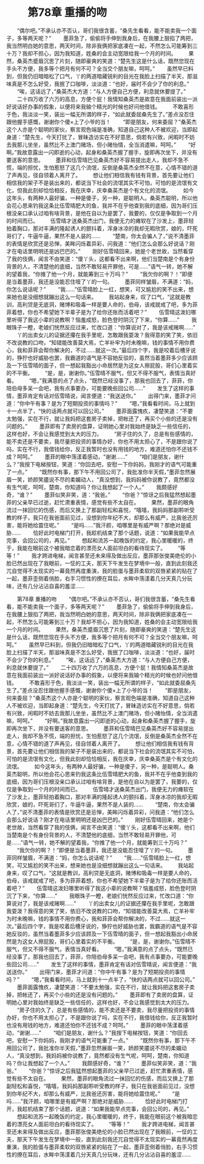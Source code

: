 # 　　第78章 重播的吻
　　“偶尔吧。”不承认亦不否认，哥们我很含蓄，“桑先生看看，能不能卖我一个面子，多等两天呢？”
　　墨菲急了，偷偷将手伸到我身后，在我腰上狠掐了两把，我当然明白她的意思，两天时间，除非我俩把家底凑在一起，不然怎么可能筹到三十万？我却不担心，因为我知道，姓桑的会主动宽限给我一个月的时间。
　　果然，桑英杰蹙眉沉思了片刻，随即豪爽的笑道：“楚先生这是什么话，既然您现在手头不方便，我多等个把月有何不可？全当交个朋友嘛，呵呵。”
　　虽然早已料到，但我仍旧暗暗松了口气，丫的两道暗藏锐利的目光在我脸上扫描了半天，那滋味真是不怎么好受，我抿了口咖啡，淡淡道：“也好，届时不会少了你的利息。”
　　“唉，这话远了，”桑英杰大方道：“与人方便自己方便，利息就休要提了。”
　　二十四万收了六万的高息，方便个屁！我情知桑英杰是故意在我面前装出一派好说话好办事的假象，以便将来我输个精光的时候也好问他借钱。
　　不敢喜形于色，我淡淡一笑，装出一幅无所谓的样子，“如此就委屈桑先生了。”差点没忍住跟他握手感慨，谢谢你个傻×上了小爷的当！
　　“即是朋友，何来委屈？”桑英杰这个人亦是个聪明的家伙，察言观色端是准确，知道自己这种人不被欢迎，当即起身道：“楚先生，今天打扰了，冒昧造访实在不好意思，倘若有兴致，闲暇时不妨去我那儿坐坐，虽然比不上澳门赌场，但小赌怡情，全当消遣嘛，呵呵。”
　　“好啊。”我故意露出一闪即逝的心动，起身和桑英杰握了握手，旋即再次坐下，并没有要送客的意思。
　　墨菲和伍雪晴巴见桑英杰好不容易提出走人，我却不急不慌，端的担忧，生怕惹怒了这几个流氓，反倒是桑英杰全然不在意，心情不错的道了声再见，径自领着人离开了。
　　想让他们相信我有钱有背景，首先要让他们相信我的架子不是装出来的，都说当下社会的流氓其实不可怕，可怕的是流氓有文化，但我此刻却恰恰相反，我在庆幸，庆幸桑英杰是个有文化的流氓。
　　如今这年头，有两种人最好骗，一种是傻子，另一种，是聪明人。桑英杰聪明，所以他会花心思来钓我这条比伍雪晴肥大的鱼，我并不在乎他查到我的底细，因为哥们压根没亲口承认过咱有啥背景，是他在自以为是罢了，我要的，仅仅是争取到一个月的时间而已。
　　伍雪晴才送桑英杰出门，我便无力的瘫软在了沙发上，墨菲轻拍着胸口，那对丰满的隆起诱人的颤抖着，浑身冰凉的我却无暇欣赏，娘的，吓死哥们了，牛逼牛逼，果然不是人装的……
　　“楚南，你太会骗人了，”说不清墨菲的表情是欣赏还是忌惮，美眸闪烁着异彩，问我道：“他们怎么会那么好说话？刚才在电话里明明还是凶巴巴的。”
　　刚好伍雪晴回来，她是个老世故，当然看穿了我的伎俩，闻言不由笑道：“傻丫头，这都看不出来啊，他们当楚南是个有身份背景的人，不清楚他的底细，当然不敢轻易开罪他，可是……”语气一转，她不解的望着我，“你推了他一个月，就能筹到三十万吗？”
　　“我欠你的啊？！”即便是当着墨菲，我还是没能忍住噎了丫的一句。
　　墨菲同样皱眉，不满道：“妈，你怎么说话呢？”
　　“我……”伍雪晴脸上一红，想笑，可又尴尬的笑不出来，想来她也是没细想就蹦出这么一句话来。
　　我站起身来，叹了口气，“这就是教训，高利贷是无底洞，赌博和吸毒一样是要人命的，伯母，该戒就戒了吧，多为菲菲着想，你也不希望她下半辈子是为了给你还账而活着吧？”
　　伍雪晴这泼妇哪里听得了我这小辈的说教啊？恼羞成怒，脸色登时阴沉了下来，“你算……”
　　我眼珠子一瞪，老娘们恍然反应过来，忙改口道：“你算说对了，我是该戒赌啊……”
　　丫的出卖女儿的证据还攥在我手里呢，怎敢跟我耍泼？我得意的笑了笑，依旧不改说教的口吻，“知错能改善莫大焉，亡羊补牢为时未晚嘛，钱的事情不用你费心，我和菲菲会帮你解决的，不过……就这一次。”最后四个字，我是咬着后槽牙说的，狰狞也好威胁也罢，我霸道的语气是不容她反驳的，虽然当着墨菲多少应该顾及一下伍雪晴的面子，但一想起我豁出小命居然是为这女人擦屁股，哥们心里着实的不平衡。
　　“是，是，谢谢你。”伍雪晴不服气，但又不得不服气，表情当真好看。
　　“嗯，”我满意的点了点头，“既然已经没事了，那我也回去了，菲菲，你陪伯母多呆一会吧，我有点事要办，可能要晚些回公司……”
　　发生了这样的事情，墨菲肯定有话对伍雪晴说，闻言便道：“我送送你。”
　　出得门来，墨菲才问道：“你中午有事？是为了短期投资的事情吗？”
　　“嗯，”我看看时间，马上就到十一点半了，“快的话两点就可以回公司。”
　　墨菲面露愧疚，凄楚笑道：“不要太勉强，实在不行，就让我妈把这套房子卖掉，把帐还了，再买个小些的还是没有问题的。”
　　墨菲即有了卖房的盘算，证明她心里对我始终是缺乏一些信任的，这样也好，不会让我感觉到太大的压力。
　　“房子住的久了，总是有些感情的，能不卖还是不要卖，我尽量把投资的事情办好，你也不用太担心了，不是跟你说了吗，实在不行，我借钱给你，反正我暂时也没有用钱的地方，难道还怕你不还钱不成？呵呵。”
　　墨菲的眼中荡漾着感动，“谢谢……”
　　“咱们是朋友，谢什么？”我按下电梯按钮，笑道：“你回去吧，安慰一下你妈妈，我刚才的语气可能重了一点。”
　　“既然你有事，那下午不用回公司了，我批准你半天假，”墨菲忽然展眉一笑，娇颜笑靥说不尽的柔媚动人，“真没想到，我妈妈被你说教了，竟然都没有生气呢，呵呵，楚南，你知道吗？你让我想起了一个人。”
　　我颇感好奇，“谁？”
　　墨菲似笑非笑，道：“我爸。”
　　“你爸？”惊讶之后我猛然想起墨菲的父亲早已过逝，赶忙肃重表情，感觉有些不太自在。
　　果然，墨菲的眼角流过一抹回忆的伤感，而后又换上了那副轻松和喜悦，“嘻嘻，我妈妈那副聆听受教的样子，我只在我爸面前见过，没想到你年纪不大，却那么有威严，比我爸还厉害，能将她给震住呢。”
　　“是吗……”我汗颜，咱哪里是有威严啊？那绝对是威胁……
　　恰好此时电梯门打开，我趁机结束了那个话题，说道：“如果我能早点完事，会回公司的，再见。”
　　想起和流苏一起晚饭的约定，我心里暖暖的，终于，我能在眼前这个被我暗恋着的漂亮女人面前坦白的看待现实了。
　　“等等！”
　　我才跨进电梯，闻言甚至还未来得及做出反应，墨菲那张俊美绝伦的小脸已然出现在了我眼前，一怔的工夫，那天下午发生在梦境中一般，直到此刻我还兀自觉得不太现实的一幕竟然再度重演，我的脸蛋与墨菲柔软的双唇紧紧的贴在了一起，墨菲歪侧着俏脸，右手习惯性的撩在耳后，水眸中荡漾着几分天真几分玩味，还有几分沾沾自喜的羞涩……

　　第78章 重播的吻
　　“偶尔吧。”不承认亦不否认，哥们我很含蓄，“桑先生看看，能不能卖我一个面子，多等两天呢？”
　　墨菲急了，偷偷将手伸到我身后，在我腰上狠掐了两把，我当然明白她的意思，两天时间，除非我俩把家底凑在一起，不然怎么可能筹到三十万？我却不担心，因为我知道，姓桑的会主动宽限给我一个月的时间。
　　果然，桑英杰蹙眉沉思了片刻，随即豪爽的笑道：“楚先生这是什么话，既然您现在手头不方便，我多等个把月有何不可？全当交个朋友嘛，呵呵。”
　　虽然早已料到，但我仍旧暗暗松了口气，丫的两道暗藏锐利的目光在我脸上扫描了半天，那滋味真是不怎么好受，我抿了口咖啡，淡淡道：“也好，届时不会少了你的利息。”
　　“唉，这话远了，”桑英杰大方道：“与人方便自己方便，利息就休要提了。”
　　二十四万收了六万的高息，方便个屁！我情知桑英杰是故意在我面前装出一派好说话好办事的假象，以便将来我输个精光的时候也好问他借钱。
　　不敢喜形于色，我淡淡一笑，装出一幅无所谓的样子，“如此就委屈桑先生了。”差点没忍住跟他握手感慨，谢谢你个傻×上了小爷的当！
　　“即是朋友，何来委屈？”桑英杰这个人亦是个聪明的家伙，察言观色端是准确，知道自己这种人不被欢迎，当即起身道：“楚先生，今天打扰了，冒昧造访实在不好意思，倘若有兴致，闲暇时不妨去我那儿坐坐，虽然比不上澳门赌场，但小赌怡情，全当消遣嘛，呵呵。”
　　“好啊。”我故意露出一闪即逝的心动，起身和桑英杰握了握手，旋即再次坐下，并没有要送客的意思。
　　墨菲和伍雪晴巴见桑英杰好不容易提出走人，我却不急不慌，端的担忧，生怕惹怒了这几个流氓，反倒是桑英杰全然不在意，心情不错的道了声再见，径自领着人离开了。
　　想让他们相信我有钱有背景，首先要让他们相信我的架子不是装出来的，都说当下社会的流氓其实不可怕，可怕的是流氓有文化，但我此刻却恰恰相反，我在庆幸，庆幸桑英杰是个有文化的流氓。
　　如今这年头，有两种人最好骗，一种是傻子，另一种，是聪明人。桑英杰聪明，所以他会花心思来钓我这条比伍雪晴肥大的鱼，我并不在乎他查到我的底细，因为哥们压根没亲口承认过咱有啥背景，是他在自以为是罢了，我要的，仅仅是争取到一个月的时间而已。
　　伍雪晴才送桑英杰出门，我便无力的瘫软在了沙发上，墨菲轻拍着胸口，那对丰满的隆起诱人的颤抖着，浑身冰凉的我却无暇欣赏，娘的，吓死哥们了，牛逼牛逼，果然不是人装的……
　　“楚南，你太会骗人了，”说不清墨菲的表情是欣赏还是忌惮，美眸闪烁着异彩，问我道：“他们怎么会那么好说话？刚才在电话里明明还是凶巴巴的。”
　　刚好伍雪晴回来，她是个老世故，当然看穿了我的伎俩，闻言不由笑道：“傻丫头，这都看不出来啊，他们当楚南是个有身份背景的人，不清楚他的底细，当然不敢轻易开罪他，可是……”语气一转，她不解的望着我，“你推了他一个月，就能筹到三十万吗？”
　　“我欠你的啊？！”即便是当着墨菲，我还是没能忍住噎了丫的一句。
　　墨菲同样皱眉，不满道：“妈，你怎么说话呢？”
　　“我……”伍雪晴脸上一红，想笑，可又尴尬的笑不出来，想来她也是没细想就蹦出这么一句话来。
　　我站起身来，叹了口气，“这就是教训，高利贷是无底洞，赌博和吸毒一样是要人命的，伯母，该戒就戒了吧，多为菲菲着想，你也不希望她下半辈子是为了给你还账而活着吧？”
　　伍雪晴这泼妇哪里听得了我这小辈的说教啊？恼羞成怒，脸色登时阴沉了下来，“你算……”
　　我眼珠子一瞪，老娘们恍然反应过来，忙改口道：“你算说对了，我是该戒赌啊……”
　　丫的出卖女儿的证据还攥在我手里呢，怎敢跟我耍泼？我得意的笑了笑，依旧不改说教的口吻，“知错能改善莫大焉，亡羊补牢为时未晚嘛，钱的事情不用你费心，我和菲菲会帮你解决的，不过……就这一次。”最后四个字，我是咬着后槽牙说的，狰狞也好威胁也罢，我霸道的语气是不容她反驳的，虽然当着墨菲多少应该顾及一下伍雪晴的面子，但一想起我豁出小命居然是为这女人擦屁股，哥们心里着实的不平衡。
　　“是，是，谢谢你。”伍雪晴不服气，但又不得不服气，表情当真好看。
　　“嗯，”我满意的点了点头，“既然已经没事了，那我也回去了，菲菲，你陪伯母多呆一会吧，我有点事要办，可能要晚些回公司……”
　　发生了这样的事情，墨菲肯定有话对伍雪晴说，闻言便道：“我送送你。”
　　出得门来，墨菲才问道：“你中午有事？是为了短期投资的事情吗？”
　　“嗯，”我看看时间，马上就到十一点半了，“快的话两点就可以回公司。”
　　墨菲面露愧疚，凄楚笑道：“不要太勉强，实在不行，就让我妈把这套房子卖掉，把帐还了，再买个小些的还是没有问题的。”
　　墨菲即有了卖房的盘算，证明她心里对我始终是缺乏一些信任的，这样也好，不会让我感觉到太大的压力。
　　“房子住的久了，总是有些感情的，能不卖还是不要卖，我尽量把投资的事情办好，你也不用太担心了，不是跟你说了吗，实在不行，我借钱给你，反正我暂时也没有用钱的地方，难道还怕你不还钱不成？呵呵。”
　　墨菲的眼中荡漾着感动，“谢谢……”
　　“咱们是朋友，谢什么？”我按下电梯按钮，笑道：“你回去吧，安慰一下你妈妈，我刚才的语气可能重了一点。”
　　“既然你有事，那下午不用回公司了，我批准你半天假，”墨菲忽然展眉一笑，娇颜笑靥说不尽的柔媚动人，“真没想到，我妈妈被你说教了，竟然都没有生气呢，呵呵，楚南，你知道吗？你让我想起了一个人。”
　　我颇感好奇，“谁？”
　　墨菲似笑非笑，道：“我爸。”
　　“你爸？”惊讶之后我猛然想起墨菲的父亲早已过逝，赶忙肃重表情，感觉有些不太自在。
　　果然，墨菲的眼角流过一抹回忆的伤感，而后又换上了那副轻松和喜悦，“嘻嘻，我妈妈那副聆听受教的样子，我只在我爸面前见过，没想到你年纪不大，却那么有威严，比我爸还厉害，能将她给震住呢。”
　　“是吗……”我汗颜，咱哪里是有威严啊？那绝对是威胁……
　　恰好此时电梯门打开，我趁机结束了那个话题，说道：“如果我能早点完事，会回公司的，再见。”
　　想起和流苏一起晚饭的约定，我心里暖暖的，终于，我能在眼前这个被我暗恋着的漂亮女人面前坦白的看待现实了。
　　“等等！”
　　我才跨进电梯，闻言甚至还未来得及做出反应，墨菲那张俊美绝伦的小脸已然出现在了我眼前，一怔的工夫，那天下午发生在梦境中一般，直到此刻我还兀自觉得不太现实的一幕竟然再度重演，我的脸蛋与墨菲柔软的双唇紧紧的贴在了一起，墨菲歪侧着俏脸，右手习惯性的撩在耳后，水眸中荡漾着几分天真几分玩味，还有几分沾沾自喜的羞涩……
